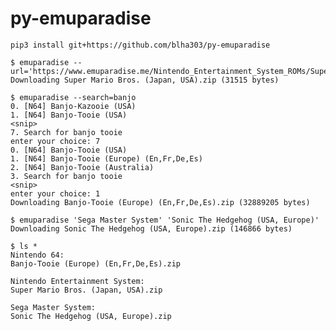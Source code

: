 py-emuparadise
==============

    pip3 install git+https://github.com/blha303/py-emuparadise

    $ emuparadise --url='https://www.emuparadise.me/Nintendo_Entertainment_System_ROMs/Super_Mario_Bros._(Japan,_USA)/57098'
    Downloading Super Mario Bros. (Japan, USA).zip (31515 bytes)
    
    $ emuparadise --search=banjo
    0. [N64] Banjo-Kazooie (USA)
    1. [N64] Banjo-Tooie (USA)
    <snip>
    7. Search for banjo tooie
    enter your choice: 7
    0. [N64] Banjo-Tooie (USA)
    1. [N64] Banjo-Tooie (Europe) (En,Fr,De,Es)
    2. [N64] Banjo-Tooie (Australia)
    3. Search for banjo tooie
    <snip>
    enter your choice: 1
    Downloading Banjo-Tooie (Europe) (En,Fr,De,Es).zip (32889205 bytes)
    
    $ emuparadise 'Sega Master System' 'Sonic The Hedgehog (USA, Europe)'
    Downloading Sonic The Hedgehog (USA, Europe).zip (146866 bytes)
    
    $ ls *
    Nintendo 64:
    Banjo-Tooie (Europe) (En,Fr,De,Es).zip
    
    Nintendo Entertainment System:
    Super Mario Bros. (Japan, USA).zip
    
    Sega Master System:
    Sonic The Hedgehog (USA, Europe).zip
